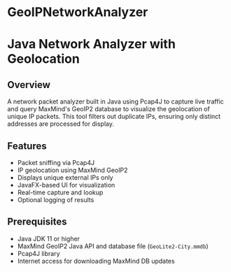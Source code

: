 # GeoIPNetworkAnalyzer
# Java Network Analyzer with Geolocation

## Overview
A network packet analyzer built in Java using Pcap4J to capture live traffic and query MaxMind's GeoIP2 database to visualize the geolocation of unique IP packets. This tool filters out duplicate IPs, ensuring only distinct addresses are processed for display.

## Features

- Packet sniffing via Pcap4J
- IP geolocation using MaxMind GeoIP2
- Displays unique external IPs only
- JavaFX-based UI for visualization
- Real-time capture and lookup
- Optional logging of results

## Prerequisites

- Java JDK 11 or higher
- MaxMind GeoIP2 Java API and database file (`GeoLite2-City.mmdb`)
- Pcap4J library
- Internet access for downloading MaxMind DB updates
